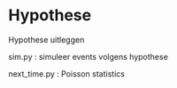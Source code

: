 Hypothese
=========

Hypothese uitleggen

sim.py  : simuleer events volgens hypothese

next_time.py : Poisson statistics
